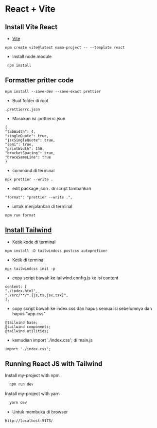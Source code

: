 # React + Vite

## Install Vite React

-   [Vite](https://vitejs.dev/guide/)

```
npm create vite@latest nama-project -- --template react
```

-   Install node.module

```
 npm install
```

## Formatter pritter code

```
npm install --save-dev --save-exact prettier
```

-   Buat folder di root

```
.prettierrc.json
```

-   Masukan isi .prittierrc.json

```
{
"tabWidth": 4,
"singleQuote": true,
"jsxSingleQuote": true,
"semi": true,
"printWidth": 150,
"bracketSpacing": true,
"braceSameLine": true
}

```

-   command di terminal

```
npx prettier --write .
```

-   edit package json . di script tambahkan

```
"format": "prettier --write .",
```

-   untuk menjalankan di terminal

```
npm run format
```

## [Install Tailwind](https://tailwindcss.com/docs/guides/create-react-app)

-   Ketik kode di terminal

```
npm install -D tailwindcss postcss autoprefixer
```

-   Ketik di terminal

```
npx tailwindcss init -p
```

-   copy script bawah ke tailwind.config.js ke isi content

```
content: [
"./index.html",
"./src/**/*.{js,ts,jsx,tsx}",
],

```

-   copy script bawah ke index.css dan hapus semua isi sebelumnya dan hapus "app.css"

```
@tailwind base;
@tailwind components;
@tailwind utilities;

```

-   kemudian import './index.css'; di main.js

```
import './index.css';
```

## Running React JS with Tailwind

Install my-project with npm

```bash
  npm run dev
```

Install my-project with yarn

```bash
  yarn dev
```

-   Untuk membuka di browser

```
http://localhost:5173/
```
